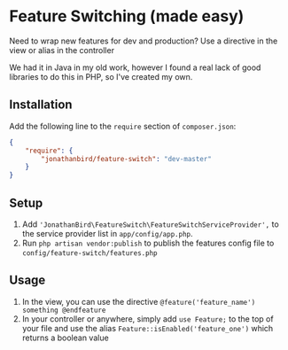 Feature Switching (made easy)
======================

Need to wrap new features for dev and production? Use a directive in the view or alias in the controller

We had it in Java in my old work, however I found a real lack of good libraries to do this in PHP, so I've created my own.

## Installation

Add the following line to the `require` section of `composer.json`:

```json
{
    "require": {
        "jonathanbird/feature-switch": "dev-master"
    }
}
```

## Setup

1. Add `'JonathanBird\FeatureSwitch\FeatureSwitchServiceProvider',` to the service provider list in `app/config/app.php`.
2. Run `php artisan vendor:publish` to publish the features config file to `config/feature-switch/features.php`


## Usage

1. In the view, you can use the directive `@feature('feature_name') something @endfeature`
2. In your controller or anywhere, simply add `use Feature;` to the top of your file and use the alias `Feature::isEnabled('feature_one')` which returns a boolean value